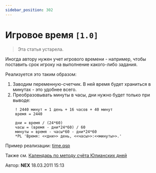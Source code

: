 ```yaml
---
sidebar_position: 302
---
```


# Игровое время `[1.0]`
<!-- [:informarch_gametime] -->

> Эта статья устарела.

Иногда автору нужен учет игрового времени - например, чтобы поставить срок игроку на выполнение какого-либо задания.

Реализуется это таким образом:

1. Заводим переменную-счетчик. В ней время будет храниться в минутах - это удобнее всего.
2. Преобразовывать минуты в часы, дни нужно будет только при выводе:
   ```qsp
    ! 2440 минут = 1 день + 16 часов + 40 минут
    время = 2440
    
    дни = время / (24*60)
    часы = (время - дни*24*60) / 60
    минуты = время - часы*60 - дни*24*60
    *PL 'Время: <<дни>> день, <<часы>>:<<минуты>>.'
    ```

Пример реализации: [time.qsp](https://qsp.org/attachments/time.qsp)

Также см. [Календарь по методу счёта Юлианских дней](julian_calendar.md)

Автор: **NEX**
18.03.2011 15:13